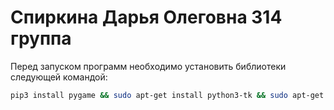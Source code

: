 # Спиркина Дарья Олеговна 314 группа
Перед запуском программ необходимо установить библиотеки следующей командой:
```sh
pip3 install pygame && sudo apt-get install python3-tk && sudo apt-get install python3-pil python3-pil.imagetk
```
